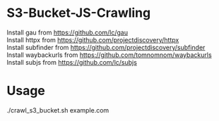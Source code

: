 # S3-Bucket-JS-Crawling
Install gau from https://github.com/lc/gau<br>
Install httpx from https://github.com/projectdiscovery/httpx<br>
Install subfinder from https://github.com/projectdiscovery/subfinder<br>
Install waybackurls from https://github.com/tomnomnom/waybackurls<br>
Install subjs from https://github.com/lc/subjs

# Usage
./crawl_s3_bucket.sh example.com
